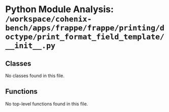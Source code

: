 # Python Module Analysis: `/workspace/cohenix-bench/apps/frappe/frappe/printing/doctype/print_format_field_template/__init__.py`

## Classes

No classes found in this file.


## Functions

No top-level functions found in this file.

